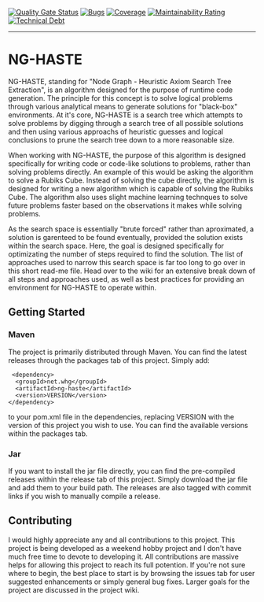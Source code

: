 [![Quality Gate Status](https://sonarcloud.io/api/project_badges/measure?project=TheDudeFromCI_NG-HASTE&metric=alert_status)](https://sonarcloud.io/dashboard?id=TheDudeFromCI_NG-HASTE)
[![Bugs](https://sonarcloud.io/api/project_badges/measure?project=TheDudeFromCI_NG-HASTE&metric=bugs)](https://sonarcloud.io/dashboard?id=TheDudeFromCI_NG-HASTE)
[![Coverage](https://sonarcloud.io/api/project_badges/measure?project=TheDudeFromCI_NG-HASTE&metric=coverage)](https://sonarcloud.io/dashboard?id=TheDudeFromCI_NG-HASTE)
[![Maintainability Rating](https://sonarcloud.io/api/project_badges/measure?project=TheDudeFromCI_NG-HASTE&metric=sqale_rating)](https://sonarcloud.io/dashboard?id=TheDudeFromCI_NG-HASTE)
[![Technical Debt](https://sonarcloud.io/api/project_badges/measure?project=TheDudeFromCI_NG-HASTE&metric=sqale_index)](https://sonarcloud.io/dashboard?id=TheDudeFromCI_NG-HASTE)

---

# NG-HASTE
NG-HASTE, standing for "Node Graph - Heuristic Axiom Search Tree Extraction", is an algorithm designed for the purpose of runtime code generation. The principle for this concept is to solve logical problems through various analytical means to generate solutions for "black-box" environments. At it's core, NG-HASTE is a search tree which attempts to solve problems by digging through a search tree of all possible solutions and then using various approachs of heuristic guesses and logical conclusions to prune the search tree down to a more reasonable size.

When working with NG-HASTE, the purpose of this algorithm is designed specifically for writing code or code-like solutions to problems, rather than solving problems directly. An example of this would be asking the algorithm to solve a Rubiks Cube. Instead of solving the cube directly, the algorithm is designed for writing a new algorithm which is capable of solving the Rubiks Cube. The algorithm also uses slight machine learning technques to solve future problems faster based on the observations it makes while solving problems.

As the search space is essentially "brute forced" rather than aproximated, a solution is garenteed to be found eventually, provided the solution exists within the search space. Here, the goal is designed specifically for optimizating the number of steps required to find the solution. The list of approaches used to narrow this search space is far too long to go over in this short read-me file. Head over to the wiki for an extensive break down of all steps and approaches used, as well as best practices for providing an environment for NG-HASTE to operate within.

## Getting Started

### Maven
The project is primarily distributed through Maven. You can find the latest releases through the packages tab of this project. Simply add:
```
 <dependency>
  <groupId>net.whg</groupId>
  <artifactId>ng-haste</artifactId>
  <version>VERSION</version>
</dependency>
```
to your pom.xml file in the dependencies, replacing VERSION with the version of this project you wish to use. You can find the available versions within the packages tab.

### Jar
If you want to install the jar file directly, you can find the pre-compiled releases within the release tab of this project. Simply download the jar file and add them to your build path. The releases are also tagged with commit links if you wish to manually compile a release.

## Contributing
I would highly appreciate any and all contributions to this project. This project is being developed as a weekend hobby project and I don't have much free time to devote to developing it. All contributions are massive helps for allowing this project to reach its full potention. If you're not sure where to begin, the best place to start is by browsing the issues tab for user suggested enhancements or simply general bug fixes. Larger goals for the project are discussed in the project wiki.
